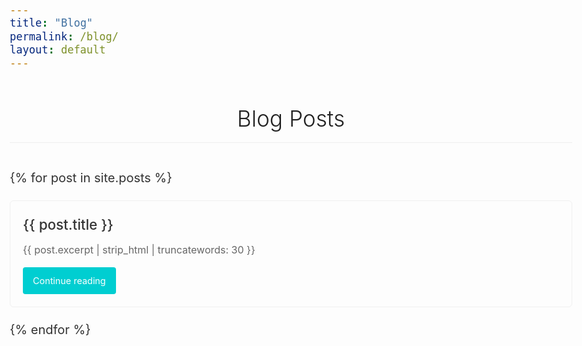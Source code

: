 ```yaml
---
title: "Blog"
permalink: /blog/
layout: default
---
```

# Blog Posts

{% for post in site.posts %}
<div class="blog-card">
  <h2><a href="{{ post.url }}">{{ post.title }}</a></h2>
  <p class="excerpt">{{ post.excerpt | strip_html | truncatewords: 30 }}</p>
  <a href="{{ post.url }}" class="continue-reading">Continue reading</a>
</div>
{% endfor %}

<style>
body {
  max-width: 900px;
  margin: 0 auto;
  padding: 40px 20px;
  font-family: -apple-system, BlinkMacSystemFont, "Segoe UI", Roboto, Helvetica, Arial, sans-serif;
  line-height: 1.6;
  color: #333;
  font-size: 20px;
}

h1 {
  text-align: center;
  font-weight: 300;
  color: #222;
  margin-bottom: 40px;
  border-bottom: 1px solid #eee;
  padding-bottom: 10px;
  font-size: 2.2rem;
}

.blog-card {
  border: 1px solid #f0f0f0;
  border-radius: 6px;
  padding: 20px;
  margin-bottom: 20px;
  transition: box-shadow 0.2s ease;
  display: flex;
  flex-direction: column;
}

.blog-card:hover {
  box-shadow: 0 2px 5px rgba(0,0,0,0.05);
}

.blog-card h2 {
  margin: 0 0 10px 0;
  font-size: 1.4rem;
  font-weight: 500;
}

.blog-card h2 a {
  color: #333;
  text-decoration: none;
  transition: color 0.2s ease;
}

.blog-card h2 a:hover {
  color: #007ACC;
}

.excerpt {
  margin: 0 0 15px 0;
  font-size: 1rem;
  color: #666;
  flex-grow: 1;
}

.continue-reading {
  align-self: flex-start;
  text-decoration: none;
  color: white;
  background-color: #00CED1;  /* Bright turquoise/aqua */
  padding: 10px 16px;
  border-radius: 4px;
  font-size: 0.9rem;
  transition: background-color 0.3s ease, transform 0.2s ease;
}

.continue-reading:hover {
  background-color: #20B2AA;  /* Slightly darker aqua */
  transform: translateY(-2px);
}
</style>
